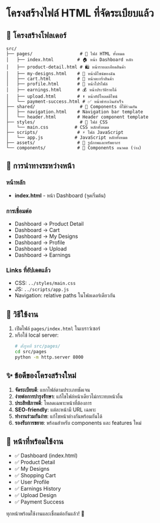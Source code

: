 # โครงสร้างไฟล์ HTML ที่จัดระเบียบแล้ว

## 📂 โครงสร้างโฟลเดอร์

```
src/
├── pages/                  # 📄 ไฟล์ HTML ทั้งหมด
│   ├── index.html         # 🏠 หน้า Dashboard หลัก  
│   ├── product-detail.html # 🛍️ หน้ารายละเอียดสินค้า
│   ├── my-designs.html    # 🎨 หน้าดีไซน์ของฉัน
│   ├── cart.html          # 🛒 หน้าตะกร้าสินค้า
│   ├── profile.html       # 👤 หน้าโปรไฟล์
│   ├── earnings.html      # 💰 หน้าประวัติรายได้
│   ├── upload.html        # ⬆️ หน้าอัปโหลดดีไซน์
│   └── payment-success.html # ✅ หน้าชำระเงินสำเร็จ
├── shared/                 # 🔗 Components ที่ใช้ร่วมกัน
│   ├── navigation.html    # Navigation bar template
│   └── header.html        # Header component template
├── styles/                 # 🎨 ไฟล์ CSS
│   └── main.css          # CSS หลักทั้งหมด
├── scripts/               # ⚡ ไฟล์ JavaScript  
│   └── app.js            # JavaScript หลักทั้งหมด
├── assets/                # 📁 รูปภาพและทรัพยากร
└── components/            # 🧩 Components อนาคต (ว่าง)
```

## 🔗 การนำทางระหว่างหน้า

### หน้าหลัก
- **index.html** - หน้า Dashboard (จุดเริ่มต้น)

### การเชื่อมต่อ
- Dashboard → Product Detail
- Dashboard → Cart  
- Dashboard → My Designs
- Dashboard → Profile
- Dashboard → Upload
- Dashboard → Earnings

### Links ที่อัปเดตแล้ว
- CSS: `../styles/main.css`
- JS: `../scripts/app.js`
- Navigation: relative paths ในโฟลเดอร์เดียวกัน

## 🚀 วิธีใช้งาน

1. เปิดไฟล์ `pages/index.html` ในเบราว์เซอร์
2. หรือใช้ local server:
   ```bash
   # ตั้งรูทที่ src/pages/
   cd src/pages
   python -m http.server 8000
   ```

## ✨ ข้อดีของโครงสร้างใหม่

1. **จัดระเบียบดี**: แยกไฟล์ตามประเภทชัดเจน
2. **ง่ายต่อการบำรุงรักษา**: แก้ไขไฟล์หน้าเดียวไม่กระทบหน้าอื่น
3. **ประสิทธิภาพดี**: โหลดเฉพาะหน้าที่ต้องการ
4. **SEO-friendly**: แต่ละหน้ามี URL เฉพาะ
5. **ทำงานร่วมกันง่าย**: แก้ไขหน้าต่างกันพร้อมกันได้
6. **รองรับการขยาย**: พร้อมสำหรับ components และ features ใหม่

## 🎯 หน้าที่พร้อมใช้งาน

- ✅ Dashboard (index.html)
- ✅ Product Detail  
- ✅ My Designs
- ✅ Shopping Cart
- ✅ User Profile
- ✅ Earnings History
- ✅ Upload Design
- ✅ Payment Success

ทุกหน้าพร้อมใช้งานและเชื่อมต่อกันแล้ว! 🎉